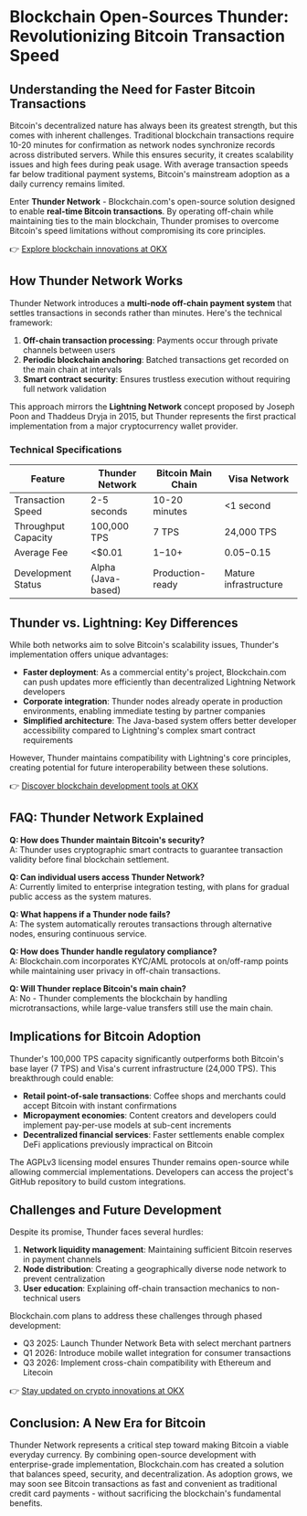 # Blockchain Open-Sources Thunder: Revolutionizing Bitcoin Transaction Speed  

## Understanding the Need for Faster Bitcoin Transactions  

Bitcoin's decentralized nature has always been its greatest strength, but this comes with inherent challenges. Traditional blockchain transactions require 10-20 minutes for confirmation as network nodes synchronize records across distributed servers. While this ensures security, it creates scalability issues and high fees during peak usage. With average transaction speeds far below traditional payment systems, Bitcoin's mainstream adoption as a daily currency remains limited.  

Enter **Thunder Network** - Blockchain.com's open-source solution designed to enable **real-time Bitcoin transactions**. By operating off-chain while maintaining ties to the main blockchain, Thunder promises to overcome Bitcoin's speed limitations without compromising its core principles.  

👉 [Explore blockchain innovations at OKX](https://bit.ly/okx-bonus)  

## How Thunder Network Works  

Thunder Network introduces a **multi-node off-chain payment system** that settles transactions in seconds rather than minutes. Here's the technical framework:  

1. **Off-chain transaction processing**: Payments occur through private channels between users  
2. **Periodic blockchain anchoring**: Batched transactions get recorded on the main chain at intervals  
3. **Smart contract security**: Ensures trustless execution without requiring full network validation  

This approach mirrors the **Lightning Network** concept proposed by Joseph Poon and Thaddeus Dryja in 2015, but Thunder represents the first practical implementation from a major cryptocurrency wallet provider.  

### Technical Specifications  
| Feature                | Thunder Network      | Bitcoin Main Chain   | Visa Network         |  
|------------------------|----------------------|----------------------|----------------------|  
| Transaction Speed       | 2-5 seconds           | 10-20 minutes         | <1 second            |  
| Throughput Capacity     | 100,000 TPS           | 7 TPS                 | 24,000 TPS           |  
| Average Fee             | <$0.01                | $1-$10+               | $0.05-$0.15          |  
| Development Status      | Alpha (Java-based)    | Production-ready      | Mature infrastructure|  

## Thunder vs. Lightning: Key Differences  

While both networks aim to solve Bitcoin's scalability issues, Thunder's implementation offers unique advantages:  

- **Faster deployment**: As a commercial entity's project, Blockchain.com can push updates more efficiently than decentralized Lightning Network developers  
- **Corporate integration**: Thunder nodes already operate in production environments, enabling immediate testing by partner companies  
- **Simplified architecture**: The Java-based system offers better developer accessibility compared to Lightning's complex smart contract requirements  

However, Thunder maintains compatibility with Lightning's core principles, creating potential for future interoperability between these solutions.  

👉 [Discover blockchain development tools at OKX](https://bit.ly/okx-bonus)  

## FAQ: Thunder Network Explained  

**Q: How does Thunder maintain Bitcoin's security?**  
A: Thunder uses cryptographic smart contracts to guarantee transaction validity before final blockchain settlement.  

**Q: Can individual users access Thunder Network?**  
A: Currently limited to enterprise integration testing, with plans for gradual public access as the system matures.  

**Q: What happens if a Thunder node fails?**  
A: The system automatically reroutes transactions through alternative nodes, ensuring continuous service.  

**Q: How does Thunder handle regulatory compliance?**  
A: Blockchain.com incorporates KYC/AML protocols at on/off-ramp points while maintaining user privacy in off-chain transactions.  

**Q: Will Thunder replace Bitcoin's main chain?**  
A: No - Thunder complements the blockchain by handling microtransactions, while large-value transfers still use the main chain.  

## Implications for Bitcoin Adoption  

Thunder's 100,000 TPS capacity significantly outperforms both Bitcoin's base layer (7 TPS) and Visa's current infrastructure (24,000 TPS). This breakthrough could enable:  

- **Retail point-of-sale transactions**: Coffee shops and merchants could accept Bitcoin with instant confirmations  
- **Micropayment economies**: Content creators and developers could implement pay-per-use models at sub-cent increments  
- **Decentralized financial services**: Faster settlements enable complex DeFi applications previously impractical on Bitcoin  

The AGPLv3 licensing model ensures Thunder remains open-source while allowing commercial implementations. Developers can access the project's GitHub repository to build custom integrations.  

## Challenges and Future Development  

Despite its promise, Thunder faces several hurdles:  

1. **Network liquidity management**: Maintaining sufficient Bitcoin reserves in payment channels  
2. **Node distribution**: Creating a geographically diverse node network to prevent centralization  
3. **User education**: Explaining off-chain transaction mechanics to non-technical users  

Blockchain.com plans to address these challenges through phased development:  

- Q3 2025: Launch Thunder Network Beta with select merchant partners  
- Q1 2026: Introduce mobile wallet integration for consumer transactions  
- Q3 2026: Implement cross-chain compatibility with Ethereum and Litecoin  

👉 [Stay updated on crypto innovations at OKX](https://bit.ly/okx-bonus)  

## Conclusion: A New Era for Bitcoin  

Thunder Network represents a critical step toward making Bitcoin a viable everyday currency. By combining open-source development with enterprise-grade implementation, Blockchain.com has created a solution that balances speed, security, and decentralization. As adoption grows, we may soon see Bitcoin transactions as fast and convenient as traditional credit card payments - without sacrificing the blockchain's fundamental benefits.  
